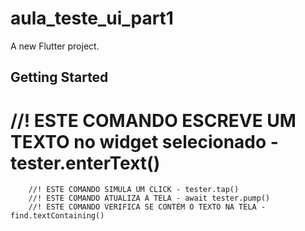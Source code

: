 # aula_teste_ui_part1

A new Flutter project.

## Getting Started

# //! ESTE COMANDO  ESCREVE UM TEXTO no widget selecionado - tester.enterText()
        //! ESTE COMANDO SIMULA UM CLICK - tester.tap()
        //! ESTE COMANDO ATUALIZA A TELA - await tester.pump()
        //! ESTE COMANDO VERIFICA SE CONTÉM O TEXTO NA TELA - find.textContaining()
